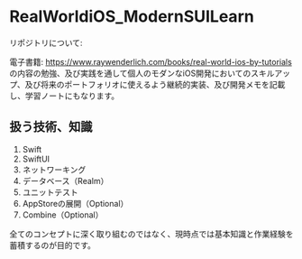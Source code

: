 # RealWorldiOS_ModernSUILearn

リポジトリについて:  
  
電子書籍: https://www.raywenderlich.com/books/real-world-ios-by-tutorials  
の内容の勉強、及び実践を通して個人のモダンなiOS開発においてのスキルアップ、及び将来のポートフォリオに使えるよう継続的実装、及び開発メモを記載し、学習ノートにもなります。

## 扱う技術、知識
1. Swift
2. SwiftUI
3. ネットワーキング
4. データベース（Realm）
5. ユニットテスト  
6. AppStoreの展開（Optional）
7. Combine（Optional）

全てのコンセプトに深く取り組むのではなく、現時点では基本知識と作業経験を蓄積するのが目的です。
